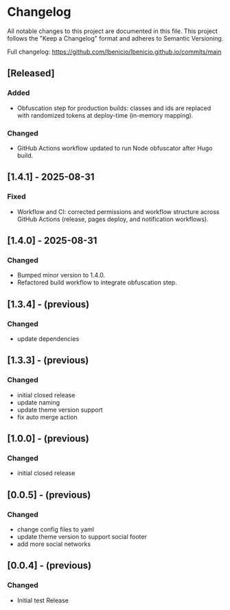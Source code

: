 # Changelog

All notable changes to this project are documented in this file. This project follows the "Keep a Changelog" format and adheres to Semantic Versioning.

Full changelog: <https://github.com/lbenicio/lbenicio.github.io/commits/main>

## [Released]

### Added

- Obfuscation step for production builds: classes and ids are replaced with randomized tokens at deploy-time (in-memory mapping).

### Changed

- GitHub Actions workflow updated to run Node obfuscator after Hugo build.

## [1.4.1] - 2025-08-31

### Fixed

- Workflow and CI: corrected permissions and workflow structure across GitHub Actions (release, pages deploy, and notification workflows).

## [1.4.0] - 2025-08-31

### Changed

- Bumped minor version to 1.4.0.
- Refactored build workflow to integrate obfuscation step.

## [1.3.4] - (previous)

### Changed

- update dependencies

## [1.3.3] - (previous)

### Changed

- initial closed release
- update naming
- update theme version support
- fix auto merge action

## [1.0.0] - (previous)

### Changed

- initial closed release

## [0.0.5] - (previous)

### Changed

- change config files to yaml
- update theme version to support social footer
- add more social networks

## [0.0.4] - (previous)

### Changed

- Initial test Release
